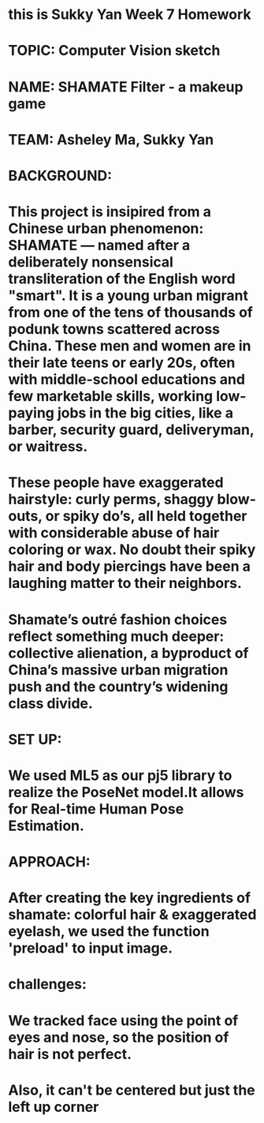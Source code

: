 # this is Sukky Yan Week 7 Homework

# TOPIC: Computer Vision sketch
# NAME: SHAMATE Filter - a makeup game
# TEAM: Asheley Ma, Sukky Yan

# BACKGROUND:
# This project is insipired from a Chinese urban phenomenon: SHAMATE — named after a deliberately nonsensical transliteration of the English word "smart". It is a young urban migrant from one of the tens of thousands of podunk towns scattered across China. These men and women are in their late teens or early 20s, often with middle-school educations and few marketable skills, working low-paying jobs in the big cities, like a barber, security guard, deliveryman, or waitress.
# These people have exaggerated hairstyle: curly perms, shaggy blow-outs, or spiky do’s, all held together with considerable abuse of hair coloring or wax. No doubt their spiky hair and body piercings have been a laughing matter to their neighbors.
# Shamate’s outré fashion choices reflect something much deeper: collective alienation, a byproduct of China’s massive urban migration push and the country’s widening class divide. 

# SET UP:
# We used ML5 as our pj5 library to realize the PoseNet model.It allows for Real-time Human Pose Estimation. 

# APPROACH:
# After creating the key ingredients of shamate: colorful hair & exaggerated eyelash, we used the function 'preload' to input image.

# challenges:
# We tracked face using the point of eyes and nose, so the position of hair is not perfect.
# Also, it can't be centered but just the left up corner
